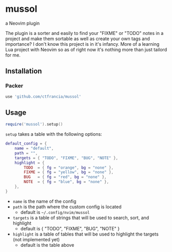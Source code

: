 # mussol
a Neovim plugin

The plugin is a sorter and easily to find your "FIXME" or "TODO" notes in a project and make them sortable as well as create your own tags and importance?
I don't know this project is in it's infancy. More of a learning Lua project with Neovim so as of right now it's nothing more than just tailord for me.

## Installation
### Packer
```lua
use 'github.com/ctfrancia/mussol'
```

## Usage
```lua
require('mussol').setup()
```
`setup` takes a table with the following options:

```lua
default_config = {
    name = "default",
    path = "",
    targets = { "TODO", "FIXME", "BUG", "NOTE" },
    highlight = {
        TODO  = { fg = "orange", bg = "none" },
        FIXME = { fg = "yellow", bg = "none" },
        BUG   = { fg = "red", bg = "none" },
        NOTE  = { fg = "blue", bg = "none" },
    },
}
```
- `name` is the name of the config
- `path` is the path where the custom config is located
  - default is `~/.config/nvim/mussol`
- `targets` is a table of strings that will be used to search, sort, and highlight
  - default is { "TODO", "FIXME", "BUG", "NOTE" }
- `highlight` is a table of tables that will be used to highlight the targets (not implemented yet)
  - default is the table above
